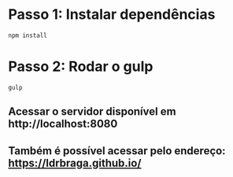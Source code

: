 # Passo 1: Instalar dependências

```
npm install 
```

# Passo 2: Rodar o gulp

```
gulp 
```

## Acessar o servidor disponível em http://localhost:8080 

## Também é possível acessar pelo endereço: https://ldrbraga.github.io/
